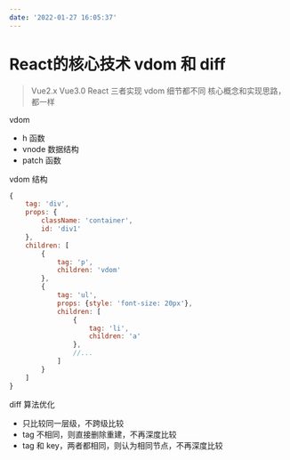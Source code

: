 ```yaml
---
date: '2022-01-27 16:05:37'
---
```


# React的核心技术 vdom 和 diff

> Vue2.x Vue3.0 React 三者实现 vdom 细节都不同
> 核心概念和实现思路，都一样

vdom

- h 函数
- vnode 数据结构
- patch 函数

vdom 结构

```js
{
    tag: 'div',
    props: {
        className: 'container',
        id: 'div1'
    },
    children: [
        {
            tag: 'p',
            children: 'vdom'
        },
        {
            tag: 'ul',
            props: {style: 'font-size: 20px'},
            children: [
                {
                    tag: 'li',
                    children: 'a'
                },
                //...
            ]
        }
    ]
}
```

diff 算法优化

- 只比较同一层级，不跨级比较
- tag 不相同，则直接删除重建，不再深度比较
- tag 和 key，两者都相同，则认为相同节点，不再深度比较
